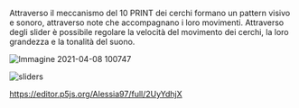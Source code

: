 Attraverso il meccanismo del 10 PRINT dei cerchi formano un pattern 
visivo e sonoro, attraverso note che accompagnano i loro movimenti.
Attraverso degli slider è possibile regolare la velocità del movimento 
dei cerchi, la loro grandezza e la tonalità del suono. 

![Immagine 2021-04-08 100747](https://user-images.githubusercontent.com/79698172/113991043-faa3b780-9849-11eb-8132-b84cdd594a53.png)

![sliders](https://user-images.githubusercontent.com/79698172/113992206-1f4c5f00-984b-11eb-88b2-10c8b0467a08.png)



https://editor.p5js.org/Alessia97/full/2UyYdhjX
